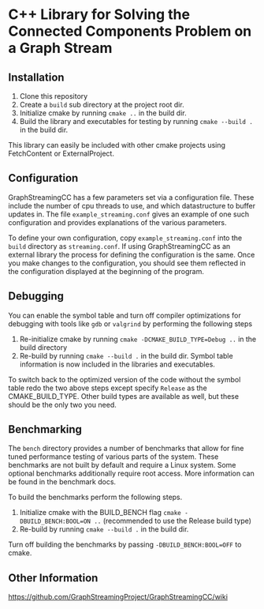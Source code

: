 # C++ Library for Solving the Connected Components Problem on a Graph Stream

## Installation
1. Clone this repository
2. Create a `build` sub directory at the project root dir.
3. Initialize cmake by running `cmake ..` in the build dir.
4. Build the library and executables for testing by running `cmake --build .` in the build dir.

This library can easily be included with other cmake projects using FetchContent or ExternalProject.

## Configuration
GraphStreamingCC has a few parameters set via a configuration file. These include the number of cpu threads to use, and which datastructure to buffer updates in. The file `example_streaming.conf` gives an example of one such configuration and provides explanations of the various parameters.

To define your own configuration, copy `example_streaming.conf` into the `build` directory as `streaming.conf`. If using GraphStreamingCC as an external library the process for defining the configuration is the same. Once you make changes to the configuration, you should see them reflected in the configuration displayed at the beginning of the program.

## Debugging
You can enable the symbol table and turn off compiler optimizations for debugging with tools like `gdb` or `valgrind` by performing the following steps
1. Re-initialize cmake by running `cmake -DCMAKE_BUILD_TYPE=Debug ..` in the build directory
2. Re-build by running `cmake --build .` in the build dir. Symbol table information is now included in the libraries and executables.

To switch back to the optimized version of the code without the symbol table redo the two above steps except specify `Release` as the CMAKE_BUILD_TYPE.
Other build types are available as well, but these should be the only two you need.

## Benchmarking
The `bench` directory provides a number of benchmarks that allow for fine tuned performance testing of various parts of the system. These benchmarks are not built by default and require a Linux system. Some optional benchmarks additionally require root access. More information can be found in the benchmark docs.

To build the benchmarks perform the following steps.
1. Initialize cmake with the BUILD_BENCH flag `cmake -DBUILD_BENCH:BOOL=ON ..` (recommended to use the Release build type)
2. Re-build by running `cmake --build .` in the build dir.

Turn off building the benchmarks by passing `-DBUILD_BENCH:BOOL=OFF` to cmake.

## Other Information
https://github.com/GraphStreamingProject/GraphStreamingCC/wiki
